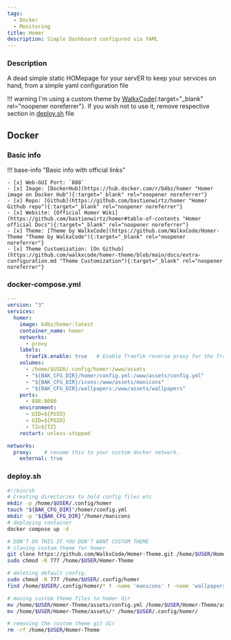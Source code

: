 ```yaml
---
tags:
  - Docker
  - Monitoring
title: Homer
description: Simple Dashboard configured via YAML
---
```

### Description

A dead simple static HOMepage for your servER to keep your services on hand, from a simple yaml configuration file

!!! warning
    I'm using a custom theme by [WalkxCode](https://github.com/WalkxCode/Homer-Theme){:target="_blank" rel="noopener noreferrer"}. If you wish not to use it, remove respective section in [deploy.sh](#deploysh) file

## Docker

### Basic info

!!! base-info "Basic info with official links"

    - [x] Web-GUI Port: `888`
    - [x] Image: [DockerHub](https://hub.docker.com/r/b4bz/homer "Homer image on Docker Hub"){:target="_blank" rel="noopener noreferrer"}
    - [x] Repo: [Github](https://github.com/bastienwirtz/homer "Homer Github repo"){:target="_blank" rel="noopener noreferrer"}
    - [x] Website: [Official Homer Wiki](https://github.com/bastienwirtz/homer#table-of-contents "Homer official Docs"){:target="_blank" rel="noopener noreferrer"}
    - [x] Theme: [Theme by WalkxCode](https://github.com/WalkxCode/Homer-Theme "Theme by WalkxCode"){:target="_blank" rel="noopener noreferrer"}
    - [x] Theme Customization: [On Github](https://github.com/walkxcode/homer-theme/blob/main/docs/extra-configuration.md "Theme Customization"){:target="_blank" rel="noopener noreferrer"}

### docker-compose.yml

```yaml
---
version: "3"
services:
  homer:
    image: b4bz/homer:latest
    container_name: homer
    networks:
      - proxy
    labels:
      traefik.enable: true   # Enable Traefik reverse proxy for the Traefik dashboard.
    volumes:
      - /home/$USER/.config/homer:/www/assets
      - "${BAK_CFG_DIR}/homer/config.yml:/www/assets/config.yml"
      - "${BAK_CFG_DIR}/icons:/www/assets/manicons"
      - "${BAK_CFG_DIR}/wallpapers:/www/assets/wallpapers"
    ports:
      - 888:8080
    environment:
      - UID=${PUID}
      - GID=${PGID}
      - TZ=${TZ}
    restart: unless-stopped

networks:
  proxy:    # rename this to your custom docker network.
    external: true
```

### deploy.sh

```bash
#!/bin/sh
# Creating directories to hold config files etc
mkdir -p /home/$USER/.config/homer
touch "${BAK_CFG_DIR}"/homer/config.yml
mkdir -p "${BAK_CFG_DIR}"/homer/manicons
# deploying container
docker compose up -d

# DON'T DO THIS IF YOU DON'T WANT CUSTOM THEME
# cloning custom theme for homer
git clone https://github.com/WalkxCode/Homer-Theme.git /home/$USER/Homer-Theme
sudo chmod -R 777 /home/$USER/Homer-Theme

# deleting default config.
sudo chmod -R 777 /home/$USER/.config/homer
find /home/$USER/.config/homer/* ! -name 'manicons' ! -name 'wallpapers' ! -name 'config.yml' -type d,f -exec rm -rf "{}" +

# moving custom theme files to homer dir
mv /home/$USER/Homer-Theme/assets/config.yml /home/$USER/Homer-Theme/assets/og-config.yml
mv /home/$USER/Homer-Theme/assets/* /home/$USER/.config/homer/

# removing the custom theme git dir
rm -rf /home/$USER/Homer-Theme
```